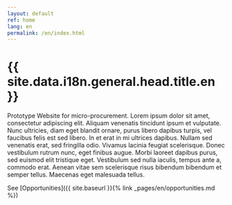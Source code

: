 ```yaml
---
layout: default
ref: home
lang: en
permalink: /en/index.html
---
```


<h1 property="name" id="wb-cont">{{ site.data.i18n.general.head.title.en }}</h1>

Prototype Website for micro-procurement.
Lorem ipsum dolor sit amet, consectetur adipiscing elit.
Aliquam venenatis tincidunt ipsum et vulputate.
Nunc ultricies, diam eget blandit ornare, purus libero dapibus turpis, vel faucibus felis est sed libero.
In et erat in mi ultrices dapibus. Nullam sed venenatis erat, sed fringilla odio.
Vivamus lacinia feugiat scelerisque. Donec vestibulum rutrum nunc, eget finibus augue.
Morbi laoreet dapibus purus, sed euismod elit tristique eget.
Vestibulum sed nulla iaculis, tempus ante a, commodo erat.
Aenean vitae sem scelerisque risus bibendum bibendum et semper tellus.
Maecenas eget malesuada tellus.

See [Opportunities]({{ site.baseurl }}{% link _pages/en/opportunities.md %})
